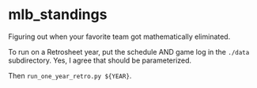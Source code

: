 # mlb_standings
Figuring out when your favorite team got mathematically eliminated.

To run on a Retrosheet year, put the schedule AND game log in the `./data`
subdirectory. Yes, I agree that should be parameterized.

Then `run_one_year_retro.py ${YEAR}`.
